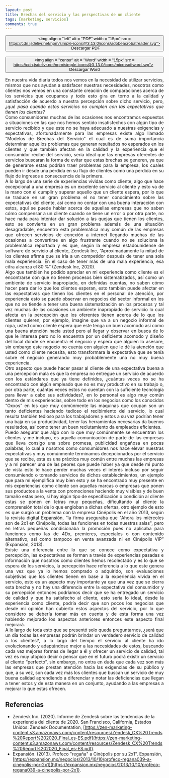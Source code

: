 ```yaml
---
layout: post
title: Brechas del servicio y las perspectivas de un cliente
tags: [marketing, servicios]
comments: true
---
```


<button name="PDF" class="btn-adn"><img align = "left" alt = "PDF" width = "15px" src = https://cdn.jsdelivr.net/npm/simple-icons@3.13.0/icons/adobeacrobatreader.svg"> &nbsp; <a style="text-decoration:none; color: inherit" href="https://katherig.github.io/files/Brechas-del-servicio-y-la-perspectiva-de-un-cliente.pdf">Descargar PDF</a> </button> &nbsp; <button name="Word" class="btn-adn"><img align = "center" alt = "Word" width = "15px" src = https://cdn.jsdelivr.net/npm/simple-icons@3.13.0/icons/microsoftword.svg"> &nbsp; <a style="text-decoration:none; color: inherit" href="https://katherig.github.io/files/Brechas-del-servicio-y-la-perspectiva-de-un-cliente.docx">Descargar Word</a> </button>

<div style="text-align:justify">
En nuestra vida diaria todos nos vemos en la necesidad de utilizar servicios, mismos que nos ayudan a satisfacer nuestras necesidades, nosotros como clientes nos vemos en una constante creación de comparaciones acerca de los servicios que ocupamos y todo esto gira en torno a la calidad y satisfacción de acuerdo a nuestra percepción sobre dicho servicio, pero, <i>¿qué pasa cuando estos servicios no cumplen con las expectativas que tienen los clientes?</i>
<br>
Como consumidores muchas de las ocasiones nos encontramos expuestos a situaciones en las que nos hemos sentido insatisfechos con algún tipo de servicio recibido y que este no se haya adecuado a nuestras exigencias y expectativas, afortunadamente para las empresas existe algo llamado “Modelos de Brechas del Servicio” el cual es de suma importancia determinar aquellos problemas que generan resultados no esperados en los clientes y que también afectan en la calidad y la experiencia que el consumidor recibe del servicio, sería ideal que las empresas oferentes de servicios buscaran la forma de evitar que estas brechas se generen, ya que de generarse estas podrían traer problemas para la empresa, los cuales pueden ir desde una perdida en su flujo de clientes como una perdida en su flujo de ingresos a consecuencia de la primera.
<br>
A lo largo de una serie de experiencias vividas como cliente, algo que hace excepcional a una empresa es un excelente servicio al cliente y esto va de la mano con el cumplir y superar aquello que un cliente espera, por lo que se traduce en un gran problema el no tener conocimiento sobre las expectativas del cliente, así como no contar con una buena interacción con estos, aquí se puede hablar acerca de aquellas empresas que no saben cómo compensar a un cliente cuando se tiene un error o por otra parte, no hace nada para intentar dar solución a las quejas que tienen los clientes, esto se convierte en un gran problema además de una situación desagradable, encuentro esta problemática muy común de las empresas que ofrecen servicios de conexión a internet llegando muchas de las ocasiones a convertirse en algo frustrante cuando no se soluciona la problemática reportada y es que, según la empresa estadounidense de software de servicio al cliente, Zendesk Inc, “Aproximadamente la mitad de los clientes afirma que se iría a un competidor después de tener una sola mala experiencia. En el caso de tener más de una mala experiencia, esa cifra alcanza el 80 %” (Zendesk Inc, 2020).
<br>
Algo que también he podido apreciar en mi experiencia como cliente es el encontrarse con que no tienen procesos bien sistematizados, así como un ambiente de servicio inapropiado, en definidas cuentas, no saben cómo hacer para dar lo que los clientes esperan, esto también puede afectar en las expectativas que tienen los clientes en el personal de atención, por experiencia esto se puede observar en negocios del sector informal en los que no se tiende a tener una buena sistematización en los procesos y tal vez muchas de las ocasiones un ambiente inapropiado de servicio lo cual afecta en la percepción que los oferentes tienen acerca de lo que los clientes quieren, por ejemplo, imagine que va a un negocio informal de ropa, usted como cliente espera que este tenga un buen acomodo así como una buena atención hacia usted pero al llegar y observar en busca de lo que le interesa pero no lo encuentra por un deficiente acomodo y diseño del local donde se encuentra el negocio y espera que alguien lo asesore, sin embargo este negocio no cuenta con alguien que le dé la atención que usted como cliente necesita, esto transformara la expectativa que se tenía sobre el negocio generando muy probablemente una no muy buena experiencia.
<br>
Otro aspecto que puede hacer pasar al cliente de una expectativa buena a una percepción mala es que la empresa no entregue un servicio de acuerdo con los estándares que ya tiene definidos, ¿cuántas veces no se ha encontrado con algún empleado que no es muy productivo en su trabajo o, por otra parte, cuántas veces estos no cuentan con la suficiente tecnología para llevar a cabo sus actividades?, en lo personal es algo muy común dentro de mis experiencias, sobre todo en los negocios como los conocidos “Oxxos” en los que muy comúnmente las máquinas que ocupan son un tanto deficientes haciendo tedioso el recibimiento del servicio, lo cual resulta también tedioso para los trabajadores y estos a su vez podrían tener una baja en su productividad, tener las herramientas necesarias da buenos resultados, así como tener un buen reclutamiento da empleados eficientes.
<br>
Puedo asegurar que algo con lo que muy comúnmente se encuentran los clientes y me incluyo, es aquella comunicación de parte de las empresas que lleva consigo una sobre promesa, publicidad engañosa en pocas palabras, lo cual a nosotros como consumidores nos hace elevar nuestras expectativas y muy comúnmente terminamos decepcionados por el servicio que se recibe, esta es una práctica muy común entre muchas las empresas y a mi parecer una de las peores que puede haber ya que desde mi punto de vista esto te hace perder muchas veces el interés incluso por seguir consumiendo o tomando servicios de dichos establecimientos, un ejemplo que para mí ejemplifica muy bien esto y se ha encontrado muy presente en mis experiencias como cliente son aquellas marcas o empresas que ponen sus productos a la venta con promociones haciendo muy visibles y de buen tamaño estas pero, si hay algún tipo de especificación o condición al cliente estas se ponen en letras muy pequeñas, dificultando al cliente la comprensión total de lo que engloban a dichas ofertas, otro ejemplo de esto es que surgió un problema con la empresa Cinépolis en el año 2013, según la revista digital Expansión, “la firma aseguraba que "Ahora los miércoles son de 2x1 en Cinépolis, todas las funciones en todas nuestras salas", pero en letras pequeñas condicionaba la promoción pues no aplicaba para funciones como las de 4Dx, premieres, especiales o con contenido alternativo, así como tampoco en venta avanzada ni en Cinépolis VIP” (Expansión, 2013). 
<br>
Existe una diferencia entre lo que se conoce como expectativa y percepción, las expectativas se forman a través de experiencias pasadas e información que nosotros como clientes hemos recolectado y es lo que se espera de los servicios, la percepción hace referencia a lo que este genera una vez que ya lo hemos comprado o adquirido, son evaluaciones subjetivas que los clientes tienen en base a la experiencia vivida en el servicio, esto es un aspecto muy importante ya que una vez que se cierra esta brecha y no hay una diferencia entre la expectativa del consumidor y su percepción entonces podríamos decir que se ha entregado un servicio de calidad y que ha satisfecho al cliente, esto sería lo ideal, desde la experiencia como cliente, podría decir que son pocos los negocios que desde mi opinión han cubierto estos aspectos del servicio, por lo que considero se debería tomar más en cuenta y de esta forma una vez habiendo mejorado los aspectos anteriores entonces este aspecto final mejorará.
<br>
A lo largo de toda esto que se presentó solo queda preguntarnos, ¿será que un día todas las empresas podrán brindar un verdadero servicio de calidad a los clientes?, a lo largo del tiempo el servicio al cliente ha ido evolucionando y adaptándose mejor a las necesidades de estos, buscando cada vez mejores formas de llegar a él y ofrecer un servicio de calidad, tal vez es muy utópico decir o pensar que en el futuro podrá existir un servicio al cliente “perfecto”, sin embargo, no entra en duda que cada vez son más las empresas que prestan atención hacia las exigencias de su público y que, a su vez, son cada vez más los clientes que buscan un servicio de muy buena calidad aprendiendo a diferenciar y notar las deficiencias que llegan a tener estos y de esta manera en un conjunto, ayudando a las empresas a mejorar lo que estas ofrecen.
</div>

## Referencias

- Zendesk Inc. (2020). Informe de Zendesk sobre las tendencias de la experiencia del cliente de 2020. San Francisco, California, Estados Unidos: Zendesk Documentation, [https://zen-marketing-content.s3.amazonaws.com/content/resources/Zendesk_CX%20Trends%20Report%202020_Final_es-ES.pdf](https://zen-marketing-content.s3.amazonaws.com/content/resources/Zendesk_CX%20Trends%20Report%202020_Final_es-ES.pdf).
- Expansión. (2013). Profeco "regaña" a Cinépolis por su 2x1". Expansión, [https://expansion.mx/negocios/2013/10/10/profeco-regana039-a-cinepolis-por-2x1](https://expansion.mx/negocios/2013/10/10/profeco-regana039-a-cinepolis-por-2x1).





